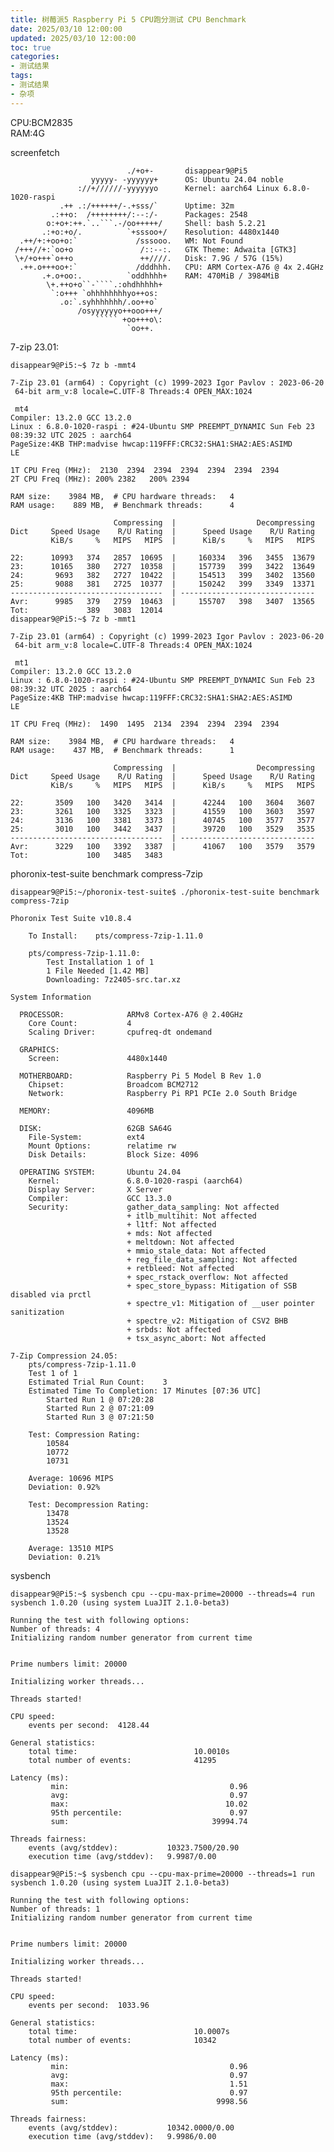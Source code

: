 ```yaml
---
title: 树莓派5 Raspberry Pi 5 CPU跑分测试 CPU Benchmark
date: 2025/03/10 12:00:00
updated: 2025/03/10 12:00:00
toc: true
categories:
- 测试结果
tags:
- 测试结果
- 杂项
---
```


CPU:BCM2835  
RAM:4G  

screenfetch  
```
                          ./+o+-       disappear9@Pi5
                  yyyyy- -yyyyyy+      OS: Ubuntu 24.04 noble
               ://+//////-yyyyyyo      Kernel: aarch64 Linux 6.8.0-1020-raspi
           .++ .:/++++++/-.+sss/`      Uptime: 32m
         .:++o:  /++++++++/:--:/-      Packages: 2548
        o:+o+:++.`..```.-/oo+++++/     Shell: bash 5.2.21
       .:+o:+o/.          `+sssoo+/    Resolution: 4480x1440
  .++/+:+oo+o:`             /sssooo.   WM: Not Found
 /+++//+:`oo+o               /::--:.   GTK Theme: Adwaita [GTK3]
 \+/+o+++`o++o               ++////.   Disk: 7.9G / 57G (15%)
  .++.o+++oo+:`             /dddhhh.   CPU: ARM Cortex-A76 @ 4x 2.4GHz
       .+.o+oo:.          `oddhhhh+    RAM: 470MiB / 3984MiB
        \+.++o+o``-````.:ohdhhhhh+
         `:o+++ `ohhhhhhhhyo++os:
           .o:`.syhhhhhhh/.oo++o`
               /osyyyyyyo++ooo+++/
                   ````` +oo+++o\:
                          `oo++.

```

<!--more-->

7-zip 23.01:
```
disappear9@Pi5:~$ 7z b -mmt4

7-Zip 23.01 (arm64) : Copyright (c) 1999-2023 Igor Pavlov : 2023-06-20
 64-bit arm_v:8 locale=C.UTF-8 Threads:4 OPEN_MAX:1024

 mt4
Compiler: 13.2.0 GCC 13.2.0
Linux : 6.8.0-1020-raspi : #24-Ubuntu SMP PREEMPT_DYNAMIC Sun Feb 23 08:39:32 UTC 2025 : aarch64
PageSize:4KB THP:madvise hwcap:119FFF:CRC32:SHA1:SHA2:AES:ASIMD
LE

1T CPU Freq (MHz):  2130  2394  2394  2394  2394  2394  2394
2T CPU Freq (MHz): 200% 2382   200% 2394

RAM size:    3984 MB,  # CPU hardware threads:   4
RAM usage:    889 MB,  # Benchmark threads:      4

                       Compressing  |                  Decompressing
Dict     Speed Usage    R/U Rating  |      Speed Usage    R/U Rating
         KiB/s     %   MIPS   MIPS  |      KiB/s     %   MIPS   MIPS

22:      10993   374   2857  10695  |     160334   396   3455  13679
23:      10165   380   2727  10358  |     157739   399   3422  13649
24:       9693   382   2727  10422  |     154513   399   3402  13560
25:       9088   381   2725  10377  |     150242   399   3349  13371
----------------------------------  | ------------------------------
Avr:      9985   379   2759  10463  |     155707   398   3407  13565
Tot:             389   3083  12014
disappear9@Pi5:~$ 7z b -mmt1

7-Zip 23.01 (arm64) : Copyright (c) 1999-2023 Igor Pavlov : 2023-06-20
 64-bit arm_v:8 locale=C.UTF-8 Threads:4 OPEN_MAX:1024

 mt1
Compiler: 13.2.0 GCC 13.2.0
Linux : 6.8.0-1020-raspi : #24-Ubuntu SMP PREEMPT_DYNAMIC Sun Feb 23 08:39:32 UTC 2025 : aarch64
PageSize:4KB THP:madvise hwcap:119FFF:CRC32:SHA1:SHA2:AES:ASIMD
LE

1T CPU Freq (MHz):  1490  1495  2134  2394  2394  2394  2394

RAM size:    3984 MB,  # CPU hardware threads:   4
RAM usage:    437 MB,  # Benchmark threads:      1

                       Compressing  |                  Decompressing
Dict     Speed Usage    R/U Rating  |      Speed Usage    R/U Rating
         KiB/s     %   MIPS   MIPS  |      KiB/s     %   MIPS   MIPS

22:       3509   100   3420   3414  |      42244   100   3604   3607
23:       3261   100   3325   3323  |      41559   100   3603   3597
24:       3136   100   3381   3373  |      40745   100   3577   3577
25:       3010   100   3442   3437  |      39720   100   3529   3535
----------------------------------  | ------------------------------
Avr:      3229   100   3392   3387  |      41067   100   3579   3579
Tot:             100   3485   3483

```

phoronix-test-suite benchmark compress-7zip
```
disappear9@Pi5:~/phoronix-test-suite$ ./phoronix-test-suite benchmark compress-7zip

Phoronix Test Suite v10.8.4

    To Install:    pts/compress-7zip-1.11.0

    pts/compress-7zip-1.11.0:
        Test Installation 1 of 1
        1 File Needed [1.42 MB]
        Downloading: 7z2405-src.tar.xz

System Information

  PROCESSOR:              ARMv8 Cortex-A76 @ 2.40GHz
    Core Count:           4
    Scaling Driver:       cpufreq-dt ondemand

  GRAPHICS:
    Screen:               4480x1440

  MOTHERBOARD:            Raspberry Pi 5 Model B Rev 1.0
    Chipset:              Broadcom BCM2712
    Network:              Raspberry Pi RP1 PCIe 2.0 South Bridge

  MEMORY:                 4096MB

  DISK:                   62GB SA64G
    File-System:          ext4
    Mount Options:        relatime rw
    Disk Details:         Block Size: 4096

  OPERATING SYSTEM:       Ubuntu 24.04
    Kernel:               6.8.0-1020-raspi (aarch64)
    Display Server:       X Server
    Compiler:             GCC 13.3.0
    Security:             gather_data_sampling: Not affected
                          + itlb_multihit: Not affected
                          + l1tf: Not affected
                          + mds: Not affected
                          + meltdown: Not affected
                          + mmio_stale_data: Not affected
                          + reg_file_data_sampling: Not affected
                          + retbleed: Not affected
                          + spec_rstack_overflow: Not affected
                          + spec_store_bypass: Mitigation of SSB disabled via prctl
                          + spectre_v1: Mitigation of __user pointer sanitization
                          + spectre_v2: Mitigation of CSV2 BHB
                          + srbds: Not affected
                          + tsx_async_abort: Not affected

7-Zip Compression 24.05:
    pts/compress-7zip-1.11.0
    Test 1 of 1
    Estimated Trial Run Count:    3
    Estimated Time To Completion: 17 Minutes [07:36 UTC]
        Started Run 1 @ 07:20:28
        Started Run 2 @ 07:21:09
        Started Run 3 @ 07:21:50

    Test: Compression Rating:
        10584
        10772
        10731

    Average: 10696 MIPS
    Deviation: 0.92%

    Test: Decompression Rating:
        13478
        13524
        13528

    Average: 13510 MIPS
    Deviation: 0.21%

```

sysbench  
```
disappear9@Pi5:~$ sysbench cpu --cpu-max-prime=20000 --threads=4 run
sysbench 1.0.20 (using system LuaJIT 2.1.0-beta3)

Running the test with following options:
Number of threads: 4
Initializing random number generator from current time


Prime numbers limit: 20000

Initializing worker threads...

Threads started!

CPU speed:
    events per second:  4128.44

General statistics:
    total time:                          10.0010s
    total number of events:              41295

Latency (ms):
         min:                                    0.96
         avg:                                    0.97
         max:                                   10.02
         95th percentile:                        0.97
         sum:                                39994.74

Threads fairness:
    events (avg/stddev):           10323.7500/20.90
    execution time (avg/stddev):   9.9987/0.00

disappear9@Pi5:~$ sysbench cpu --cpu-max-prime=20000 --threads=1 run
sysbench 1.0.20 (using system LuaJIT 2.1.0-beta3)

Running the test with following options:
Number of threads: 1
Initializing random number generator from current time


Prime numbers limit: 20000

Initializing worker threads...

Threads started!

CPU speed:
    events per second:  1033.96

General statistics:
    total time:                          10.0007s
    total number of events:              10342

Latency (ms):
         min:                                    0.96
         avg:                                    0.97
         max:                                    1.51
         95th percentile:                        0.97
         sum:                                 9998.56

Threads fairness:
    events (avg/stddev):           10342.0000/0.00
    execution time (avg/stddev):   9.9986/0.00

```
